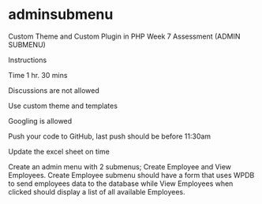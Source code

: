 # adminsubmenu
Custom Theme and Custom Plugin in PHP
Week 7 Assessment (ADMIN SUBMENU) 

Instructions 

Time 1 hr. 30 mins 

Discussions are not allowed 

Use custom theme and templates 

Googling is allowed 

Push your code to GitHub, last push should be before 11:30am 

Update the excel sheet on time 

Create an admin menu with 2 submenus; Create Employee and View Employees. Create Employee submenu should have a form that uses WPDB to send employees data to the database while View Employees when clicked should display a list of all available Employees. 
